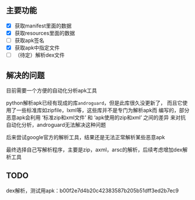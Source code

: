 ## 主要功能

- [x] 获取manifest里面的数据
- [x] 获取resources里面的数据
- [ ] 获取apk签名
- [x] 获取apk中指定文件
- [ ] （待定）解析dex文件

## 解决的问题

目前需要一个方便的自动化分析apk工具

python解析apk已经有现成的库`androguard`，但是此库很久没更新了，
而且它使用了一些标准库如zipfile，lxml等，这些库并不是专门为解析apk而
编写的，部分恶意apk会利用 ‘标准zip和xml文件’ 和 ‘apk使用的zip和xml’ 之间的差异
来对抗自动化分析，androguard无法解决这种问题

后来尝试google官方的解析工具，结果还是无法正常解析某些恶意apk

最终选择自己写解析程序，主要是zip，axml，arsc的解析，后续考虑增加dex解析工具

## TODO

dex解析，测试用apk：b00f2e7d4b20c42383587b205b51dff3ed2b7ec9
